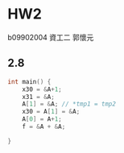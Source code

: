 # HW2

 b09902004 資工二 郭懷元

## 2.8

```c
int main() {
	x30 = &A+1;
	x31 = &A;
	A[1] = &A; // *tmp1 = tmp2
	x30 = A[1] = &A;
    A[0] = A+1;
	f = &A + &A;

}
```



